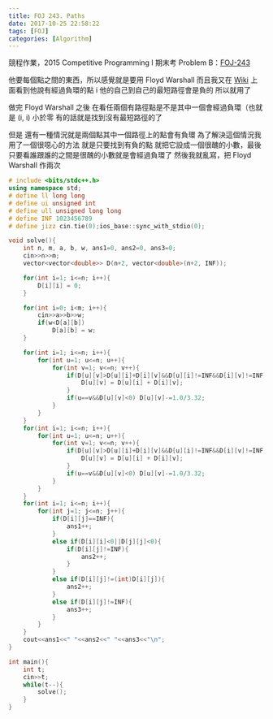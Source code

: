 ```yaml
---
title: FOJ 243. Paths
date: 2017-10-25 22:58:22
tags: [FOJ]
categories: [Algorithm]
---
```

競程作業，2015 Competitive Programming I 期末考 Problem B：[FOJ-243](https://oj.nctu.me/problems/243/)

他要每個點之間的東西，所以感覺就是要用 Floyd Warshall
而且我又在 [Wiki](https://en.wikipedia.org/wiki/Floyd%E2%80%93Warshall_algorithm) 上面看到他說有經過負環的點 i 他的自己到自己的最短路徑會是負的
所以就用了
<!--more-->

做完 Floyd Warshall 之後
在看任兩個有路徑點是不是其中一個會經過負環（也就是 (i, i) 小於零
有的話就是找到沒有最短路徑的了

但是
還有一種情況就是兩個點其中一個路徑上的點會有負環
為了解決這個情況我用了一個很噁心的方法
就是只要找到有負的點
就把它設成一個很醜的小數，最後只要看誰跟誰的之間是很醜的小數就是會經過負環了
然後我就亂寫，把 Floyd Warshall 作兩次

```cpp
# include <bits/stdc++.h>
using namespace std;
# define ll long long
# define ui unsigned int
# define ull unsigned long long
# define INF 1023456789
# define jizz cin.tie(0);ios_base::sync_with_stdio(0);

void solve(){
    int n, m, a, b, w, ans1=0, ans2=0, ans3=0;
    cin>>n>>m;
    vector<vector<double>> D(n+2, vector<double>(n+2, INF));

    for(int i=1; i<=n; i++){
        D[i][i] = 0;
    }

    for(int i=0; i<m; i++){
        cin>>a>>b>>w;
        if(w<D[a][b])
            D[a][b] = w;
    }

    for(int i=1; i<=n; i++){
        for(int u=1; u<=n; u++){
            for(int v=1; v<=n; v++){
                if(D[u][v]>D[u][i]+D[i][v]&&D[u][i]!=INF&&D[i][v]!=INF){
                    D[u][v] = D[u][i] + D[i][v];
                }
                if(u==v&&D[u][v]<0) D[u][v]-=1.0/3.32;
            }
        }
    }
    for(int i=1; i<=n; i++){
        for(int u=1; u<=n; u++){
            for(int v=1; v<=n; v++){
                if(D[u][v]>D[u][i]+D[i][v]&&D[u][i]!=INF&&D[i][v]!=INF){
                    D[u][v] = D[u][i] + D[i][v];
                }
                if(u==v&&D[u][v]<0) D[u][v]-=1.0/3.32;
            }
        }
    }
    for(int i=1; i<=n; i++){
        for(int j=1; j<=n; j++){
            if(D[i][j]==INF){
                ans1++;
            }
            else if(D[i][i]<0||D[j][j]<0){
                if(D[i][j]!=INF){
                    ans2++;
                }
            }
            else if(D[i][j]!=(int)D[i][j]){
                ans2++;
            }
            else if(D[i][j]!=INF){
                ans3++;
            }
        }
    }
    cout<<ans1<<" "<<ans2<<" "<<ans3<<"\n";
}

int main(){
    int t;
    cin>>t;
    while(t--){
        solve();
    }
}
```
